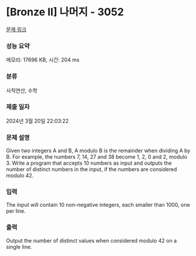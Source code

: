 # [Bronze II] 나머지 - 3052 

[문제 링크](https://www.acmicpc.net/problem/3052) 

### 성능 요약

메모리: 17696 KB, 시간: 204 ms

### 분류

사칙연산, 수학

### 제출 일자

2024년 3월 20일 22:03:22

### 문제 설명

<p>Given two integers A and B, A modulo B is the remainder when dividing A by B. For example, the numbers 7, 14, 27 and 38 become 1, 2, 0 and 2, modulo 3. Write a program that accepts 10 numbers as input and outputs the number of distinct numbers in the input, if the numbers are considered modulo 42.</p>

### 입력 

 <p>The input will contain 10 non-negative integers, each smaller than 1000, one per line. </p>

### 출력 

 <p>Output the number of distinct values when considered modulo 42 on a single line. </p>

